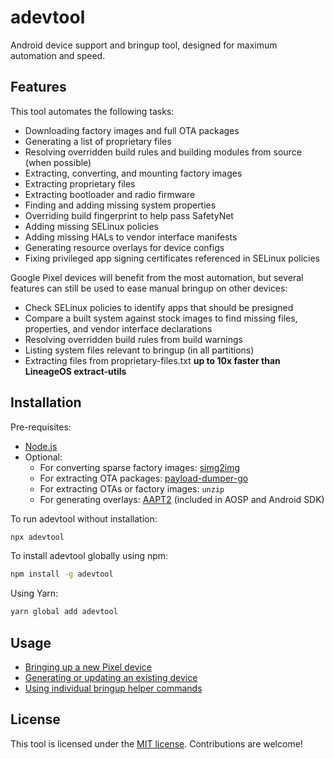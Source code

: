 # adevtool

Android device support and bringup tool, designed for maximum automation and speed.

## Features

This tool automates the following tasks:

- Downloading factory images and full OTA packages
- Generating a list of proprietary files
- Resolving overridden build rules and building modules from source (when possible)
- Extracting, converting, and mounting factory images
- Extracting proprietary files
- Extracting bootloader and radio firmware
- Finding and adding missing system properties
- Overriding build fingerprint to help pass SafetyNet
- Adding missing SELinux policies
- Adding missing HALs to vendor interface manifests
- Generating resource overlays for device configs
- Fixing privileged app signing certificates referenced in SELinux policies

Google Pixel devices will benefit from the most automation, but several features can still be used to ease manual bringup on other devices:

- Check SELinux policies to identify apps that should be presigned
- Compare a built system against stock images to find missing files, properties, and vendor interface declarations
- Resolving overridden build rules from build warnings
- Listing system files relevant to bringup (in all partitions)
- Extracting files from proprietary-files.txt **up to 10x faster than LineageOS extract-utils**

## Installation

Pre-requisites:

- [Node.js](https://nodejs.org/)
- Optional:
  - For converting sparse factory images: [simg2img](https://github.com/anestisb/android-simg2img)
  - For extracting OTA packages: [payload-dumper-go](https://github.com/ssut/payload-dumper-go)
  - For extracting OTAs or factory images: `unzip`
  - For generating overlays: [AAPT2](https://developer.android.com/studio/command-line/aapt2) (included in AOSP and Android SDK)

To run adevtool without installation:

```bash
npx adevtool
```

To install adevtool globally using npm:

```bash
npm install -g adevtool
```

Using Yarn:

```bash
yarn global add adevtool
```

## Usage

- [Bringing up a new Pixel device](docs/pixel-bringup.md)
- [Generating or updating an existing device](docs/pixel-generate.md)
- [Using individual bringup helper commands](docs/commands.md)

## License

This tool is licensed under the [MIT license](LICENSE). Contributions are welcome!
